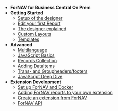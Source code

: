 <!-- docs/_sidebar.md -->
<!-- [![ForNAV](../Images/ForNAV_logo_2f_250.png)](https://www.fornav.com/) -->

- **ForNAV for Business Central On Prem**
- **Getting Started**
  - [Setup of the designer](/ForNAVForBCOnPrem/)
  - [Edit your first Report](/ForNAVForBCOnPrem/EditYourFirstReport.md)
  - [The designer explained](/ForNAVForBCOnPrem/) <!-- Generic -->
  - [Custom Layouts](/ForNAVForBCOnPrem/) <!-- Generic -->
  - [Templates](/ForNAVForBCOnPrem/) <!-- Generic -->
- **Advanced**
  - [Multilanguage](/ForNAVForBCOnPrem/) <!-- Generic -->
  - [JavaScript Basics](/ForNAVForBCOnPrem/) <!-- Generic -->
  - [Records Collection](/ForNAVForBCOnPrem/) <!-- Generic -->
  - [Adding DataItems](/ForNAVForBCOnPrem/)
  - [Trans- and Groupheaders/footers](/ForNAVForBCOnPrem/)
  - [JavaScript Deep Dive](/ForNAVForBCOnPrem/)
- **Extension Development**
  - [Set up ForNAV and Docker](/ForNAVForBCOnPrem/DockerSetup.md)
  - [Adding ForNAV reports to your own extension](/ForNAVForBCOnPrem/AddForNAVToYourExtension.md)
  - [Create an extension from ForNAV](/ForNAVForBCOnPrem/)
  - [ForNAV API](/ForNAVForBCOnPrem/)